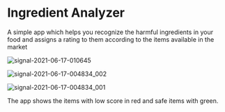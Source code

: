 # Ingredient Analyzer
A simple app which helps you recognize the harmful ingredients in your food and assigns a rating to them according to the items available in the market

![signal-2021-06-17-010645](https://user-images.githubusercontent.com/47075510/122371128-40cd7380-cf7d-11eb-85fe-ecc40e385250.jpeg)

![signal-2021-06-17-004834_002](https://user-images.githubusercontent.com/47075510/122371169-49be4500-cf7d-11eb-82b7-6c1e6cf1db82.jpeg)

![signal-2021-06-17-004834_001](https://user-images.githubusercontent.com/47075510/122371186-4cb93580-cf7d-11eb-85df-611ff6f63862.jpeg)

The app shows the items with low score in red and safe items with green.
